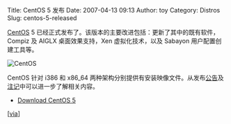 Title: CentOS 5 发布
Date: 2007-04-13 09:13
Author: toy
Category: Distros
Slug: centos-5-released

[CentOS](http://www.centos.org/) 5
已经正式发布了。该版本的主要改进包括：更新了其中的既有软件，Compiz 及
AIGLX 桌面效果支持，Xen 虚拟化技术，以及 Sabayon 用户配置创建工具等。

![CentOS](http://i.linuxtoy.org/i/2007/04/centos.png)

CentOS 针对 i386 和 x86\_64
两种架构分别提供有安装映像文件。从发布[公告](http://lists.centos.org/pipermail/centos-announce/2007-April/013660.html)及[注记](http://wiki.centos.org/Manuals/ReleaseNotes/CentOS5.0/)中可以进一步了解相关内容。

- [Download CentOS
5](http://www.centos.org/modules/tinycontent/index.php?id=13)

[[via](http://distrowatch.com/?newsid=04164)]
